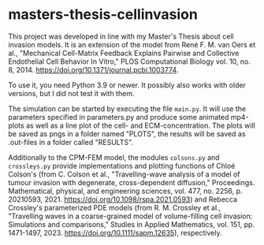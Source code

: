 # masters-thesis-cellinvasion

This project was developed in line with my Master's Thesis about cell invasion models. It is an extension of the model from René F. M. van Oers et al., "Mechanical Cell-Matrix Feedback Explains Pairwise and Collective Endothelial Cell Behavior In Vitro," PLOS Computational Biology vol. 10, no. 8, 2014. https://doi.org/10.1371/journal.pcbi.1003774.

To use it, you need Python 3.9 or newer. It possibly also works with older versions, but I did not test it with them.

The simulation can be started by executing the file `main.py`. It will use the parameters specified in parameters.py and produce some animated mp4-plots as well as a line plot of the cell- and ECM-concentration. The plots will be saved as pngs in a folder named "PLOTS", the results will be saved as .out-files in a folder called "RESULTS".

Additionally to the CPM-FEM model, the modules `colsons.py` and `crossleys.py` provide implementations and plotting functions of Chloé Colson's (from C. Colson et al., "Travelling-wave analysis of a model of tumour invasion with degenerate, cross-dependent diffusion," Proceedings. Mathematical, physical, and engineering sciences, vol. 477, no. 2256, p. 20210593, 2021. https://doi.org/10.1098/rspa.2021.0593) and Rebecca Crossley's parameterized PDE models (from R. M. Crossley et al., "Travelling waves in a coarse-grained model of volume-filling cell invasion: Simulations and comparisons," Studies in Applied Mathematics, vol. 151, pp. 1471-1497, 2023. https://doi.org/10.1111/sapm.12635), respectively.

